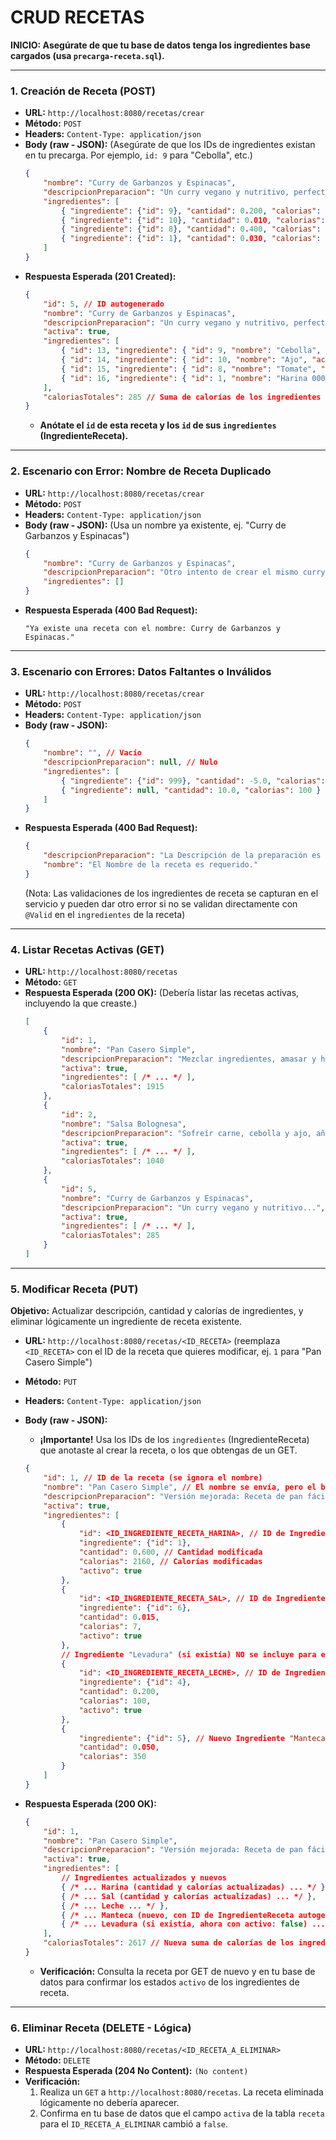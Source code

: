 # CRUD RECETAS

**INICIO: Asegúrate de que tu base de datos tenga los ingredientes base cargados (usa `precarga-receta.sql`).**

---

### **1. Creación de Receta (POST)**

* **URL:** `http://localhost:8080/recetas/crear`
* **Método:** `POST`
* **Headers:** `Content-Type: application/json`
* **Body (raw - JSON):** (Asegúrate de que los IDs de ingredientes existan en tu precarga. Por ejemplo, `id: 9` para "Cebolla", etc.)
    ```json
    {
        "nombre": "Curry de Garbanzos y Espinacas",
        "descripcionPreparacion": "Un curry vegano y nutritivo, perfecto para una comida rápida entre semana. Se cocina a fuego lento con especias aromáticas.",
        "ingredientes": [
            { "ingrediente": {"id": 9}, "cantidad": 0.200, "calorias": 80 },
            { "ingrediente": {"id": 10}, "cantidad": 0.010, "calorias": 15 },
            { "ingrediente": {"id": 8}, "cantidad": 0.400, "calorias": 90 },
            { "ingrediente": {"id": 1}, "cantidad": 0.030, "calorias": 100 }
        ]
    }
    ```
* **Respuesta Esperada (201 Created):**
    ```json
    {
        "id": 5, // ID autogenerado
        "nombre": "Curry de Garbanzos y Espinacas",
        "descripcionPreparacion": "Un curry vegano y nutritivo, perfecto para una comida rápida entre semana. Se cocina a fuego lento con especias aromáticas.",
        "activa": true,
        "ingredientes": [
            { "id": 13, "ingrediente": { "id": 9, "nombre": "Cebolla", "activo": true }, "cantidad": 0.2, "calorias": 80, "activo": true },
            { "id": 14, "ingrediente": { "id": 10, "nombre": "Ajo", "activo": true }, "cantidad": 0.01, "calorias": 15, "activo": true },
            { "id": 15, "ingrediente": { "id": 8, "nombre": "Tomate", "activo": true }, "cantidad": 0.4, "calorias": 90, "activo": true },
            { "id": 16, "ingrediente": { "id": 1, "nombre": "Harina 000", "activo": true }, "cantidad": 0.03, "calorias": 100, "activo": true }
        ],
        "caloriasTotales": 285 // Suma de calorías de los ingredientes
    }
    ```
    * **Anótate el `id` de esta receta y los `id` de sus `ingredientes` (IngredienteReceta).**

---

### **2. Escenario con Error: Nombre de Receta Duplicado**

* **URL:** `http://localhost:8080/recetas/crear`
* **Método:** `POST`
* **Headers:** `Content-Type: application/json`
* **Body (raw - JSON):** (Usa un nombre ya existente, ej. "Curry de Garbanzos y Espinacas")
    ```json
    {
        "nombre": "Curry de Garbanzos y Espinacas",
        "descripcionPreparacion": "Otro intento de crear el mismo curry.",
        "ingredientes": []
    }
    ```
* **Respuesta Esperada (400 Bad Request):**
    ```
    "Ya existe una receta con el nombre: Curry de Garbanzos y Espinacas."
    ```

---

### **3. Escenario con Errores: Datos Faltantes o Inválidos**

* **URL:** `http://localhost:8080/recetas/crear`
* **Método:** `POST`
* **Headers:** `Content-Type: application/json`
* **Body (raw - JSON):**
    ```json
    {
        "nombre": "", // Vacío
        "descripcionPreparacion": null, // Nulo
        "ingredientes": [
            { "ingrediente": {"id": 999}, "cantidad": -5.0, "calorias": 0 }, // Ingrediente inexistente, cantidad negativa, calorías no positivas
            { "ingrediente": null, "cantidad": 10.0, "calorias": 100 } // Ingrediente nulo
        ]
    }
    ```
* **Respuesta Esperada (400 Bad Request):**
    ```json
    {
        "descripcionPreparacion": "La Descripción de la preparación es requerida.",
        "nombre": "El Nombre de la receta es requerido."
    }
    ```
    (Nota: Las validaciones de los ingredientes de receta se capturan en el servicio y pueden dar otro error si no se validan directamente con `@Valid` en el `ingredientes` de la receta)

---

### **4. Listar Recetas Activas (GET)**

* **URL:** `http://localhost:8080/recetas`
* **Método:** `GET`
* **Respuesta Esperada (200 OK):** (Debería listar las recetas activas, incluyendo la que creaste.)
    ```json
    [
        {
            "id": 1,
            "nombre": "Pan Casero Simple",
            "descripcionPreparacion": "Mezclar ingredientes, amasar y hornear.",
            "activa": true,
            "ingredientes": [ /* ... */ ],
            "caloriasTotales": 1915
        },
        {
            "id": 2,
            "nombre": "Salsa Bolognesa",
            "descripcionPreparacion": "Sofreír carne, cebolla y ajo, añadir tomate y cocinar a fuego lento.",
            "activa": true,
            "ingredientes": [ /* ... */ ],
            "caloriasTotales": 1040
        },
        {
            "id": 5,
            "nombre": "Curry de Garbanzos y Espinacas",
            "descripcionPreparacion": "Un curry vegano y nutritivo...",
            "activa": true,
            "ingredientes": [ /* ... */ ],
            "caloriasTotales": 285
        }
    ]
    ```

---

### **5. Modificar Receta (PUT)**
**Objetivo:** Actualizar descripción, cantidad y calorías de ingredientes, y eliminar lógicamente un ingrediente de receta existente.

* **URL:** `http://localhost:8080/recetas/<ID_RECETA>` (reemplaza `<ID_RECETA>` con el ID de la receta que quieres modificar, ej. `1` para "Pan Casero Simple")
* **Método:** `PUT`
* **Headers:** `Content-Type: application/json`
* **Body (raw - JSON):**
    * **¡Importante!** Usa los IDs de los `ingredientes` (IngredienteReceta) que anotaste al crear la receta, o los que obtengas de un GET.

    ```json
    {
        "id": 1, // ID de la receta (se ignora el nombre)
        "nombre": "Pan Casero Simple", // El nombre se envía, pero el backend lo ignora (es de solo lectura)
        "descripcionPreparacion": "Versión mejorada: Receta de pan fácil y rápida, ideal para principiantes. Requiere poco amasado y un toque de manteca para mayor suavidad.",
        "activa": true,
        "ingredientes": [
            {
                "id": <ID_INGREDIENTE_RECETA_HARINA>, // ID de IngredienteReceta de Harina
                "ingrediente": {"id": 1},
                "cantidad": 0.600, // Cantidad modificada
                "calorias": 2160, // Calorías modificadas
                "activo": true
            },
            {
                "id": <ID_INGREDIENTE_RECETA_SAL>, // ID de IngredienteReceta de Sal
                "ingrediente": {"id": 6},
                "cantidad": 0.015,
                "calorias": 7,
                "activo": true
            },
            // Ingrediente "Levadura" (si existía) NO se incluye para eliminarlo lógicamente.
            {
                "id": <ID_INGREDIENTE_RECETA_LECHE>, // ID de IngredienteReceta de Leche
                "ingrediente": {"id": 4},
                "cantidad": 0.200,
                "calorias": 100,
                "activo": true
            },
            {
                "ingrediente": {"id": 5}, // Nuevo Ingrediente "Manteca" (sin ID de IngredienteReceta)
                "cantidad": 0.050,
                "calorias": 350
            }
        ]
    }
    ```
* **Respuesta Esperada (200 OK):**
    ```json
    {
        "id": 1,
        "nombre": "Pan Casero Simple",
        "descripcionPreparacion": "Versión mejorada: Receta de pan fácil y rápida, ideal para principiantes. Requiere poco amasado y un toque de manteca para mayor suavidad.",
        "activa": true,
        "ingredientes": [
            // Ingredientes actualizados y nuevos
            { /* ... Harina (cantidad y calorías actualizadas) ... */ },
            { /* ... Sal (cantidad y calorías actualizadas) ... */ },
            { /* ... Leche ... */ },
            { /* ... Manteca (nuevo, con ID de IngredienteReceta autogenerado) ... */ },
            { /* ... Levadura (si existía, ahora con activo: false) ... */ } // Fíjate en este
        ],
        "caloriasTotales": 2617 // Nueva suma de calorías de los ingredientes *activos*
    }
    ```
    * **Verificación:** Consulta la receta por GET de nuevo y en tu base de datos para confirmar los estados `activo` de los ingredientes de receta.

---

### **6. Eliminar Receta (DELETE - Lógica)**

* **URL:** `http://localhost:8080/recetas/<ID_RECETA_A_ELIMINAR>`
* **Método:** `DELETE`
* **Respuesta Esperada (204 No Content):** `(No content)`
* **Verificación:**
    1.  Realiza un `GET` a `http://localhost:8080/recetas`. La receta eliminada lógicamente no debería aparecer.
    2.  Confirma en tu base de datos que el campo `activa` de la tabla `receta` para el `ID_RECETA_A_ELIMINAR` cambió a `false`.